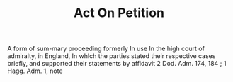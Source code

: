 ---
title: Act On Petition
permalink: "/definitions/act-on-petition.html"
body: A form of sum-mary proceeding formerly ln use ln the high court of admiralty,
  in England, In whlch the parties stated their respective cases briefly, and supported
  their statements by affidavit 2 Dod. Adm. 174, 184 ; 1 Hagg. Adm. 1, note
published_at: '2018-07-07'
layout: post
---